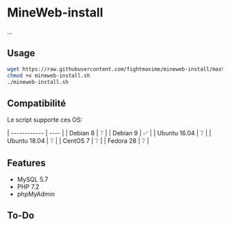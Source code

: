 # MineWeb-install
...
## Usage
```sh
wget https://raw.githubusercontent.com/fightmaxime/mineweb-install/master/mineweb-install.sh
chmod +x mineweb-install.sh
./mineweb-install.sh
```
## Compatibilité

Le script supporte ces OS:

| ------------ | ---- |
|   Debian 8   |   ❔  |
|   Debian 9   |   ✅  |
| Ubuntu 16.04 |   ❔  |
| Ubuntu 18.04 |   ❔  |
|   CentOS 7   |   ❔  |
|   Fedora 28  |   ❔  |
## Features
* MySQL 5.7
* PHP 7.2
* phpMyAdmin
## To-Do
